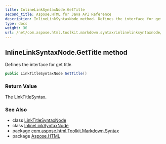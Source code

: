 ```yaml
---
title: InlineLinkSyntaxNode.GetTitle
second_title: Aspose.HTML for Java API Reference
description: InlineLinkSyntaxNode method. Defines the interface for get title
type: docs
weight: 30
url: /net/com.aspose.html.toolkit.markdown.syntax/inlinelinksyntaxnode/gettitle/
---
```

## InlineLinkSyntaxNode.GetTitle method

Defines the interface for get title.

```java
public LinkTitleSyntaxNode GetTitle()
```

### Return Value

The LinkTitleSyntax.

### See Also

* class [LinkTitleSyntaxNode](../../linktitlesyntaxnode/)
* class [InlineLinkSyntaxNode](../)
* package [com.aspose.html.Toolkit.Markdown.Syntax](../../inlinelinksyntaxnode/)
* package [Aspose.HTML](../../../)
